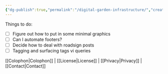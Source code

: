 ```yaml
---
{"dg-publish":true,"permalink":"/digital-garden-infrastructure/","created":"2023-03-16T17:46:19.121-04:00","updated":"2023-03-19T17:15:05.667-04:00"}
---
```


Things to do:

- [ ] Figure out how to put in some minimal graphics
- [ ] Can I automate footers?
- [ ] Decide how to deal with roadsign posts
- [ ] Tagging and surfacing tags vi queries

[[Colophon\|Colophon]] | [[License\|License]] | [[Privacy\|Privacy]] | [[Contact\|Contact]]